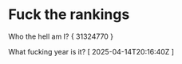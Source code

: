 # Fuck the rankings

Who the hell am I?
{ 31324770 }

What fucking year is it?
[ 2025-04-14T20:16:40Z ]
